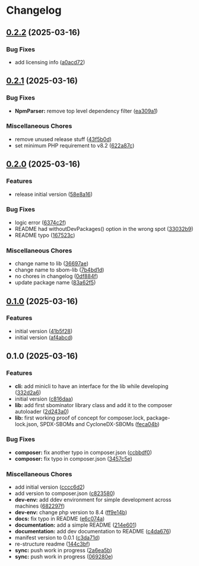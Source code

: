 # Changelog

## [0.2.2](https://github.com/sbominator/lib/compare/v0.2.1...v0.2.2) (2025-03-16)


### Bug Fixes

* add licensing info ([a0acd72](https://github.com/sbominator/lib/commit/a0acd726ad9e673c0ecf45d47aa6b160133d8385))

## [0.2.1](https://github.com/sbominator/lib/compare/v0.2.0...v0.2.1) (2025-03-16)


### Bug Fixes

* **NpmParser:** remove top level dependency filter ([ea309a1](https://github.com/sbominator/lib/commit/ea309a1e728ee7195f5b7996a881b801e2c305ea))


### Miscellaneous Chores

* remove unused release stuff ([43f5b0d](https://github.com/sbominator/lib/commit/43f5b0dc3ed2e777c9e6ae163e735dd5dd4324d7))
* set minimum PHP requirement to v8.2 ([622a87c](https://github.com/sbominator/lib/commit/622a87cf67aaac3bb866d1c03e6834e3e87c57da))

## [0.2.0](https://github.com/sbominator/lib/compare/v0.1.0...v0.2.0) (2025-03-16)


### Features

* release initial version ([58e8a16](https://github.com/sbominator/lib/commit/58e8a168d9deae1fa32ce0bac8fa91ae276ba155))


### Bug Fixes

* logic error ([6374c2f](https://github.com/sbominator/lib/commit/6374c2fd80968701b2ade540bcb3d5dac6acada9))
* README had withoutDevPackages() option in the wrong spot ([33032b9](https://github.com/sbominator/lib/commit/33032b933c191cece7af2e7da94194703f2939e9))
* README typo ([167523c](https://github.com/sbominator/lib/commit/167523c671feec8c2e2ad8435b145895441d4040))


### Miscellaneous Chores

* change name to lib ([36697ae](https://github.com/sbominator/lib/commit/36697aefad07ac417a3e4a1563f1a09810be1a1f))
* change name to sbom-lib ([7b4bd1d](https://github.com/sbominator/lib/commit/7b4bd1d0e7e37f42e6160ed34db9a832e1b06151))
* no chores in changelog ([0df884f](https://github.com/sbominator/lib/commit/0df884f0bc7df636c2f0993b04ee3a84f81dc5f3))
* update package name ([83a62f5](https://github.com/sbominator/lib/commit/83a62f5a1a0179234ad9f6797d385f416c1e064a))

## [0.1.0](https://github.com/sbominator/package/compare/v0.1.0...v0.1.0) (2025-03-16)


### Features

* initial version ([41b5f28](https://github.com/sbominator/package/commit/41b5f287bb4c69de82e6e720ae4c4cbc4708abb0))
* initial version ([af4abcd](https://github.com/sbominator/package/commit/af4abcd57dfb0653f8cbeda2dad87d909eb205ab))

## 0.1.0 (2025-03-16)


### Features

* **cli:** add minicli to have an interface for the lib while developing ([332d2a6](https://github.com/sbominator/package/commit/332d2a6be390f9f4bf044bb5d5fb1ef779bc92fa))
* initial version ([c816daa](https://github.com/sbominator/package/commit/c816daac452768d97e4e239da7e9e9d1568f4766))
* **lib:** add first sbominator library class and add it to the composer autoloader ([2d243a0](https://github.com/sbominator/package/commit/2d243a03c367fede22c0be669e0dbd18491177c7))
* **lib:** first working proof of concept for composer.lock, package-lock.json, SPDX-SBOMs and CycloneDX-SBOMs ([feca04b](https://github.com/sbominator/package/commit/feca04bcf2c9414dea03f71367ec708af44c5dd6))


### Bug Fixes

* **composer:** fix another typo in composer.json ([ccbbdf0](https://github.com/sbominator/package/commit/ccbbdf07a0122c2fa3a16dc206b661dc516abd7c))
* **composer:** fix typo in composer.json ([3457c5e](https://github.com/sbominator/package/commit/3457c5e5f68d64aee90fe5f1210e58dd355cdb9f))


### Miscellaneous Chores

* add initial version ([cccc6d2](https://github.com/sbominator/package/commit/cccc6d28d69be35c09ce0c3abdf23506d272c3bd))
* add version to composer.json ([c823580](https://github.com/sbominator/package/commit/c8235802573a34771517d7410b440f8d303ecfde))
* **dev-env:** add ddev environment for simple development across machines ([682297f](https://github.com/sbominator/package/commit/682297f7082e97df1dc2d5ce2a9a20709ce7552d))
* **dev-env:** change php version to 8.4 ([ff9e14b](https://github.com/sbominator/package/commit/ff9e14b0f4bf91062b4049b876b87b9675167bd6))
* **docs:** fix typo in README ([e6c074a](https://github.com/sbominator/package/commit/e6c074a9b9ae69d8439363a33cc71c1edaf04ecc))
* **documentation:** add a simple README ([214e601](https://github.com/sbominator/package/commit/214e6019023ae6c02659a9ff3a96c94f9426fbbf))
* **documentation:** add dev documentation to README ([c4da676](https://github.com/sbominator/package/commit/c4da676835203c194394fffbd5853aff0356ae8a))
* manifest version to 0.0.1 ([c3da71d](https://github.com/sbominator/package/commit/c3da71d03c015dd8c134b0dcf3c74262eea70d65))
* re-structure readme ([144c3bf](https://github.com/sbominator/package/commit/144c3bfca09becc245293fbed61662f5a7a7ea68))
* **sync:** push work in progress ([2a6ea5b](https://github.com/sbominator/package/commit/2a6ea5bd854b5f265f6768c8ec1059a689240b16))
* **sync:** push work in progress ([069280e](https://github.com/sbominator/package/commit/069280e1fe5519aea3979600aa434e4327fcfa05))

